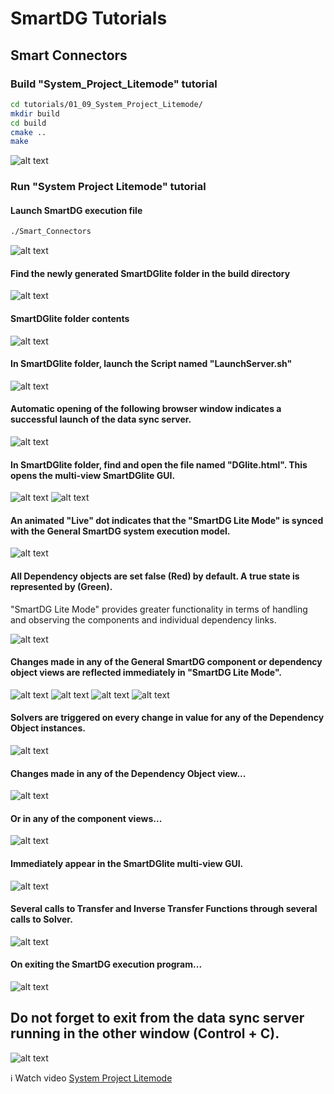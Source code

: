 # SmartDG Tutorials
## Smart Connectors

### Build "System_Project_Litemode" tutorial

```bash
cd tutorials/01_09_System_Project_Litemode/
mkdir build
cd build
cmake ..
make
```

![alt text](System_Project_Litemode_A.png)

### Run "System Project Litemode" tutorial

#### Launch SmartDG execution file

```bash
./Smart_Connectors
```
![alt text](System_Project_Litemode_B1.png)

#### Find the newly generated SmartDGlite folder in the build directory

![alt text](System_Project_Litemode_B2.png)

#### SmartDGlite folder contents

![alt text](System_Project_Litemode_B3.png)

#### In SmartDGlite folder, launch the Script named "LaunchServer.sh"

![alt text](System_Project_Litemode_B4.png)

#### Automatic opening of the following browser window indicates a successful launch of the data sync server.

![alt text](System_Project_Litemode_B5.png)

#### In SmartDGlite folder, find and open the file named "DGlite.html". This opens the multi-view SmartDGlite GUI.

![alt text](System_Project_Litemode_B6.png)
![alt text](System_Project_Litemode_B7.png)

#### An animated "Live" dot indicates that the "SmartDG Lite Mode" is synced with the General SmartDG system execution model.

![alt text](System_Project_Litemode_B8.png)

#### All Dependency objects are set false (Red) by default. A true state is represented by (Green).
"SmartDG Lite Mode" provides greater functionality in terms of handling and observing the components and individual dependency links.

![alt text](System_Project_Litemode_B9.png)

#### Changes made in any of the General SmartDG component or dependency object views are reflected immediately in "SmartDG Lite Mode".

![alt text](System_Project_Litemode_B10.png)
![alt text](System_Project_Litemode_B11.png)
![alt text](System_Project_Litemode_B12.png)
![alt text](System_Project_Litemode_B13.png)

#### Solvers are triggered on every change in value for any of the Dependency Object instances.

![alt text](System_Project_Litemode_B14.png)

#### Changes made in any of the Dependency Object view...

![alt text](System_Project_Litemode_B15.png)

#### Or in any of the component views...

![alt text](System_Project_Litemode_B16.png)

#### Immediately appear in the SmartDGlite multi-view GUI.

![alt text](System_Project_Litemode_B17.png)

#### Several calls to Transfer and Inverse Transfer Functions through several calls to Solver.

![alt text](System_Project_Litemode_B18.png)

#### On exiting the SmartDG execution program...

![alt text](System_Project_Litemode_B19.png)

## Do not forget to exit from the data sync server running in the other window (Control + C).

![alt text](System_Project_Litemode_B20.png)

:information_source: Watch video [System Project Litemode](System_Project_Litemode_C.mp4)

